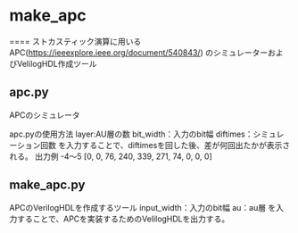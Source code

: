 # make_apc

====
ストカスティック演算に用いるAPC(https://ieeexplore.ieee.org/document/540843/)
のシミュレーターおよびVelilogHDL作成ツール
## apc.py
APCのシミュレータ

apc.pyの使用方法
layer:AU層の数
bit_width：入力のbit幅
diftimes：シミュレーション回数
を入力することで、diftimesを回した後、差が何回出たかが表示される。
出力例
-4〜5
[0, 0, 76, 240, 339, 271, 74, 0, 0, 0]

## make_apc.py
APCのVerilogHDLを作成するツール
input_width：入力のbit幅
au：au層
を入力することで、APCを実装するためのVelilogHDLを出力する。